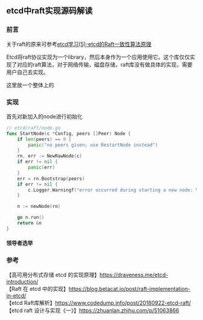 ## etcd中raft实现源码解读

### 前言

关于raft的原来可参考[etcd学习(5)-etcd的Raft一致性算法原理](https://www.cnblogs.com/ricklz/p/15094389.html)  

Etcd将raft协议实现为一个library，然后本身作为一个应用使用它。这个库仅仅实现了对应的raft算法，对于网络传输，磁盘存储，raft库没有做具体的实现，需要用户自己去实现。   

这里放一个整体上的
### 实现

首先对新加入的node进行初始化  

```go
// etcd/raft/node.go
func StartNode(c *Config, peers []Peer) Node {
	if len(peers) == 0 {
		panic("no peers given; use RestartNode instead")
	}
	rn, err := NewRawNode(c)
	if err != nil {
		panic(err)
	}
	err = rn.Bootstrap(peers)
	if err != nil {
		c.Logger.Warningf("error occurred during starting a new node: %v", err)
	}

	n := newNode(rn)

	go n.run()
	return &n
}
```


#### 领导者选举

### 参考

【高可用分布式存储 etcd 的实现原理】https://draveness.me/etcd-introduction/  
【Raft 在 etcd 中的实现】https://blog.betacat.io/post/raft-implementation-in-etcd/  
【etcd Raft库解析】https://www.codedump.info/post/20180922-etcd-raft/  
【etcd raft 设计与实现《一》】https://zhuanlan.zhihu.com/p/51063866    










